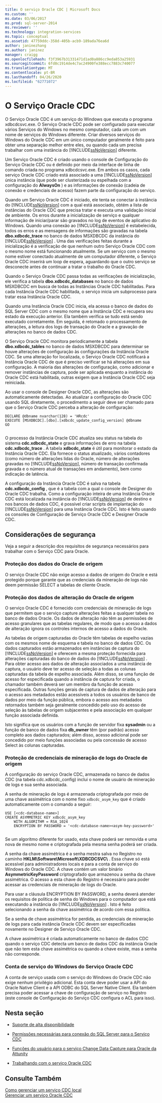 ```yaml
---
title: O serviço Oracle CDC | Microsoft Docs
ms.custom: ''
ms.date: 03/06/2017
ms.prod: sql-server-2014
ms.reviewer: ''
ms.technology: integration-services
ms.topic: conceptual
ms.assetid: 47759ddc-358d-405b-acb9-189ada76ea6d
author: janinezhang
ms.author: janinez
manager: craigg
ms.openlocfilehash: f3f3967b31331471d1ad0a886cc9eda853a25931
ms.sourcegitcommit: 6fd8c1914de4c7ac24900fe388ecc7883c740077
ms.translationtype: MT
ms.contentlocale: pt-BR
ms.lasthandoff: 04/26/2020
ms.locfileid: "62771072"
---
```

# <a name="the-oracle-cdc-service"></a>O Serviço Oracle CDC
  O Serviço Oracle CDC é um serviço do Windows que executa o programa xdbcdcsvc.exe. O Serviço Oracle CDC pode ser configurado para executar vários Serviços do Windows no mesmo computador, cada um com um nome de serviços do Windows diferente. Criar diversos serviços do Windows do Oracle CDC em um único computador geralmente é feito para obter uma separação melhor entre eles, ou quando cada um precisa trabalhar com uma instância do [!INCLUDE[ssNoVersion](../../includes/ssnoversion-md.md)] diferente.  
  
 Um Serviço Oracle CDC é criado usando o console de Configuração do Serviço Oracle CDC ou é definido por meio da interface de linha de comando criada no programa xdbcdcsvc.exe. Em ambos os casos, cada serviço Oracle CDC criado está associado a uma [!INCLUDE[ssNoVersion](../../includes/ssnoversion-md.md)] única instância (que pode ser clusterizada ou espelhada com a configuração do **AlwaysOn** ) e as informações de conexão (cadeia de conexão e credenciais de acesso) fazem parte da configuração do serviço.  
  
 Quando um Serviço Oracle CDC é iniciado, ele tenta se conectar à instância do [!INCLUDE[ssNoVersion](../../includes/ssnoversion-md.md)] com a qual está associado, obtém a lista de instâncias do Oracle CDC que precisa tratar e executa uma validação inicial de ambiente. Os erros durante a inicialização de serviço e qualquer informação de iniciar/parar são gravados no log de eventos de aplicativo do Windows. Quando uma conexão ao [!INCLUDE[ssNoVersion](../../includes/ssnoversion-md.md)] é estabelecida, todos os erros e as mensagens de informações são gravadas na tabela **dbo.xdbcdc_trace** no banco de dados MSXDBCDC da instância do [!INCLUDE[ssNoVersion](../../includes/ssnoversion-md.md)] . Uma das verificações feitas durante a inicialização é a verificação de que nenhum outro Serviço Oracle CDC com o mesmo nome está funcionando atualmente. Se um serviço com o mesmo nome estiver conectado atualmente de um computador diferente, o Serviço Oracle CDC inserirá um loop de espera, aguardando que o outro serviço se desconecte antes de continuar a tratar o trabalho do Oracle CDC.  
  
 Quando o Serviço Oracle CDC passa todas as verificações de inicialização, ele verifica a tabela **dbo.xdbcdc_databases** no banco de dados MSXDBCDC em busca de todas as Instâncias Oracle CDC habilitadas. Para cada Instância Oracle CDC habilitada, o serviço inicia um subprocesso para tratar essa Instância Oracle CDC.  
  
 Quando uma Instância Oracle CDC inicia, ela acessa o banco de dados do SQL Server CDC com o mesmo nome que a Instância CDC e recupera seu estado da execução anterior. Ela também verifica se tudo está sendo executado corretamente. Em seguida, é retomado o processamento de alterações, a leitura dos logs de transação do Oracle e a gravação de alterações no banco de dados CDC.  
  
 O Serviço Oracle CDC monitora periodicamente a tabela **dbo.xdbcdc_tables** no banco de dados MSXDBCDC para determinar se houve alterações de configuração às configurações da Instância Oracle CDC. Se uma alteração for localizada, o Serviço Oracle CDC notificará a Instância Oracle CDC de que é preciso verificar se há alterações em sua configuração. A maioria das alterações de configuração, como adicionar e remover instâncias de captura, pode ser aplicada enquanto a instância do Oracle CDC está habilitada, outras exigem que a Instância Oracle CDC seja reiniciada.  
  
 Ao usar o console de Designer Oracle CDC, as alterações são automaticamente detectadas. Ao atualizar a configuração do Oracle CDC usando SQL diretamente, o procedimento a seguir deve ser chamado para que o Serviço Oracle CDC perceba a alteração de configuração:  
  
```  
DECLARE @dbname nvarchar(128) = 'HRcdc'  
EXECUTE [MSXDBCDC].[dbo].[xdbcdc_update_config_version] @dbname  
GO  
  
```  
  
 O processo da Instância Oracle CDC atualiza seu status na tabela do sistema **cdc.xdbcdc_state** e grava informações de erro na tabela **cdc.xdbcdc_trace** . A tabela **xdbcdc_state** é útil para monitorar o estado da Instância Oracle CDC. Ela fornece o status atualizado, vários contadores (como número de alterações lidas do Oracle, número de alterações gravadas no [!INCLUDE[ssNoVersion](../../includes/ssnoversion-md.md)], número de transação confirmada gravada e o número atual de transações em andamento), bem como indicação de latência.  
  
 A configuração da Instância Oracle CDC é salva na tabela **cdc.xdbcdc_config** , que é a tabela com a qual o console de Designer do Oracle CDC trabalha. Como a configuração inteira de uma Instância Oracle CDC está localizada na instância do [!INCLUDE[ssNoVersion](../../includes/ssnoversion-md.md)] de destino e nos bancos de dados CDC, é possível criar scripts de implantação do [!INCLUDE[ssNoVersion](../../includes/ssnoversion-md.md)] para uma Instância Oracle CDC. Isto é feito usando os consoles de Configuração de Serviço Oracle CDC e Designer Oracle CDC.  
  
## <a name="security-considerations"></a>Considerações de segurança  
 Veja a seguir a descrição dos requisitos de segurança necessários para trabalhar com o Serviço CDC para Oracle.  
  
### <a name="protection-of-source-oracle-data"></a>Proteção dos dados do Oracle de origem  
 O serviço Oracle CDC não exige acesso a dados de origem do Oracle e está protegido porque garante que as credenciais da mineração de logs não deem permissão SELECT a tabelas de cliente Oracle.  
  
### <a name="protection-of-source-oracle-change-data"></a>Proteção dos dados de alteração do Oracle de origem  
 O serviço Oracle CDC é fornecido com credenciais de mineração de logs que permitem que o serviço capture alterações feitas a qualquer tabela no banco de dados Oracle. Os dados de alteração não têm as permissões de acesso granulares que as tabelas regulares, de modo que o acesso a dados de alteração ignora os controles internos de acesso a dados do Oracle.  
  
 As tabelas de origem capturadas do Oracle têm tabelas de espelho vazias com os mesmos nome de esquema e tabela no banco de dados CDC. Os dados capturados estão armazenados em instâncias de captura do [!INCLUDE[ssNoVersion](../../includes/ssnoversion-md.md)] e oferecem a mesma proteção fornecida para alterações capturadas do banco de dados do [!INCLUDE[ssNoVersion](../../includes/ssnoversion-md.md)] . Para obter acesso aos dados de alteração associados a uma instância de captura, o usuário deve ter acesso de seleção a todas as colunas capturadas da tabela de espelho associada. Além disso, se uma função de acesso for especificada quando a instância de captura for criada, o chamador também deverá ser um membro da função de acesso especificada. Outras funções gerais de captura de dados de alteração para o acesso aos metadados estão acessíveis a todos os usuários de banco de dados por meio da função pública, embora o acesso aos metadados retornados também seja geralmente concedido pelo uso do acesso de seleção às tabelas de origem subjacentes e pela associação em qualquer função associada definida.  
  
 Isto significa que os usuários com a função de servidor fixa **sysadmin** ou a função de banco de dados fixa **db_owner** têm (por padrão) acesso completo aos dados capturados; além disso, acesso adicional pode ser concedido por meio funções associadas ou pela concessão de acesso Select às colunas capturadas.  
  
### <a name="protection-of-source-oracle-log-mining-credentials"></a>Proteção de credenciais de mineração de logs do Oracle de origem  
 A configuração do serviço Oracle CDC, armazenada no banco de dados CDC (na tabela cdc.xdbcdc_config) inclui o nome de usuário de mineração de logs e sua senha associada.  
  
 A senha de mineração de logs é armazenada criptografada por meio de uma chave assimétrica com o nome fixo `xdbcdc_asym_key` que é criado automaticamente com o comando a seguir:  
  
```  
USE [<cdc-database-name>]  
CREATE ASYMMETRIC KEY xdbcdc_asym_key  
    WITH ALGORITHM = RSA_1024  
    ENCRYPTION BY PASSWORD = '<cdc-database-name><asym-key-password>'  
  
```  
  
 Se um algoritmo diferente for usado, esta chave poderá ser removida e uma nova de mesmo nome e criptografada pela mesma senha poderá ser criada.  
  
 A senha da chave assimétrica é a senha mestra salva no Registro no caminho **HKLM\Software\Microsoft\XDBCDCSVC\\<service-name>** . Essa chave só está acessível para administradores locais e para a conta de serviço do Windows do Oracle CDC. A chave contém um valor binário **AsymmetricKeyPassword** criptografado que armazenou a senha da chave assimétrica. O acesso a esta chave do Registro é necessário para poder acessar as credenciais de mineração de logs do Oracle.  
  
 Para usar a cláusula ENCRYPTION BY PASSWORD, a senha deverá atender os requisitos de política de senha do Windows para o computador que está executando a instância do [!INCLUDE[ssNoVersion](../../includes/ssnoversion-md.md)] . Isto é feito selecionando a senha da chave assimétrica de acordo com essa política.  
  
 Se a senha de chave assimétrica for perdida, as credenciais de mineração de logs para cada instância Oracle CDC devem ser especificadas novamente no Designer de Serviço Oracle CDC.  
  
 A chave assimétrica é criada automaticamente no banco de dados CDC quando o serviço CDC detecta um banco de dados CDC da instância Oracle que não tem esta chave assimétrica ou quando a chave existe, mas a senha não corresponde.  
  
### <a name="oracle-cdc-service-windows-service-account"></a>Conta de serviço do Windows do Serviço Oracle CDC  
 A conta de serviço usada com o serviço do Windows do Oracle CDC não exige nenhum privilégio adicional. Esta conta deve poder usar a API do Oracle Native Client e a API ODBC do SQL Server Native Client. Ela também precisa poder acessar a chave de configuração de serviço no Registro (este console de Configuração do Serviço CDC configura o ACL para isso).  
  
## <a name="in-this-section"></a>Nesta seção  
  
-   [Suporte de alta disponibilidade](high-availability-support.md)  
  
-   [Permissões necessárias para conexão do SQL Server para o Serviço CDC](sql-server-connection-required-permissions-for-the-cdc-service.md)  
  
-   [Funções do usuário para o serviço Change Data Capture para Oracle da Attunity](user-roles.md)  
  
-   [Trabalhando com o serviço Oracle CDC](the-oracle-cdc-service.md)  
  
## <a name="see-also"></a>Consulte Também  
 [Como gerenciar um serviço CDC local](how-to-manage-a-local-cdc-service.md)   
 [Gerenciar um serviço Oracle CDC](manage-an-oracle-cdc-service.md)  
  
  
